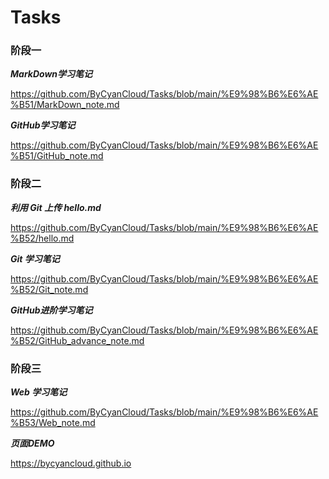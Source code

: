 # Tasks

### 阶段一

***MarkDown学习笔记***

<https://github.com/ByCyanCloud/Tasks/blob/main/%E9%98%B6%E6%AE%B51/MarkDown_note.md>

***GitHub学习笔记***

<https://github.com/ByCyanCloud/Tasks/blob/main/%E9%98%B6%E6%AE%B51/GitHub_note.md>

### 阶段二

***利用 Git 上传 hello.md***

<https://github.com/ByCyanCloud/Tasks/blob/main/%E9%98%B6%E6%AE%B52/hello.md>

***Git 学习笔记***

<https://github.com/ByCyanCloud/Tasks/blob/main/%E9%98%B6%E6%AE%B52/Git_note.md>

***GitHub进阶学习笔记***

<https://github.com/ByCyanCloud/Tasks/blob/main/%E9%98%B6%E6%AE%B52/GitHub_advance_note.md>

### 阶段三

***Web 学习笔记***

<https://github.com/ByCyanCloud/Tasks/blob/main/%E9%98%B6%E6%AE%B53/Web_note.md>

***页面DEMO***

<https://bycyancloud.github.io>
